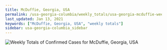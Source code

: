 ```yaml
---
title: McDuffie, Georgia, USA
permalink: /usa-georgia-columbia/weekly_totals/usa-georgia-mcduffie-weekly_totals.html
last_updated: Jan 13, 2021
keywords: ["McDuffie, Georgia, USA", "weekly totals"]
sidebar: usa-georgia-columbia_sidebar
---
```


![Weekly Totals of Confirmed Cases for McDuffie, Georgia, USA](/covid_tracker/images/graphs/usa-georgia-mcduffie-weekly_totals_graph.png)
